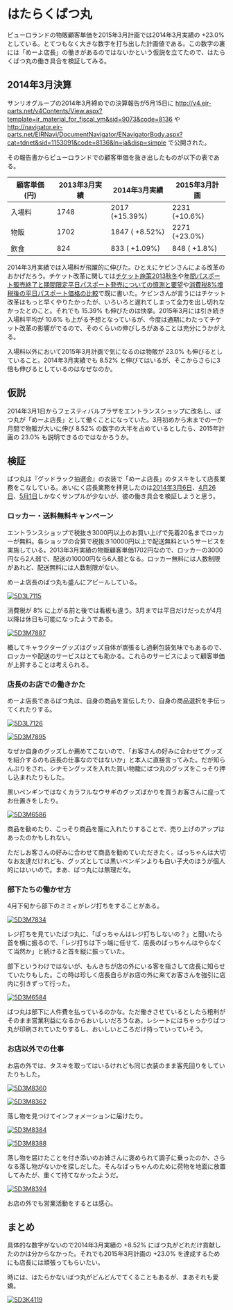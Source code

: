 # はたらくばつ丸

ピューロランドの物販顧客単価を2015年3月計画では2014年3月実績の +23.0% としている。とてつもなく大きな数字を打ち出した計画値である。この数字の裏には「めーよ店長」の働きがあるのではないかという仮説を立てたので、はたらくばつ丸の働き具合を検証してみる。

## 2014年3月決算

サンリオグループの2014年3月締めでの決算報告が5月15日に <http://v4.eir-parts.net/v4Contents/View.aspx?template=ir_material_for_fiscal_ym&sid=9073&code=8136> や <http://navigator.eir-parts.net/EIRNavi/DocumentNavigator/ENavigatorBody.aspx?cat=tdnet&sid=1153091&code=8136&ln=ja&disp=simple> で公開された。

その報告書からピューロランドでの顧客単価を抜き出したものが以下の表である。

|顧客単価 (円)|2013年3月実績|2014年3月実績|2015年3月計画|
|-------------|-------------|-------------|-------------|
|入場料|1748|2017 (+15.39%)|2231 (+10.6%)|
|物販  |1702|1847 ( +8.52%)|2271 (+23.0%)|
|飲食  | 824| 833 ( +1.09%)| 848 ( +1.8%)|

2014年3月実績では入場料が飛躍的に伸びた。ひとえにケビンさんによる改革のおかげだろう。チケット改革に関しては[チケット施策2013秋冬](http://ameblo.jp/ohtaket/entry-11723340954.html)や[年間パスポート販売終了と期間限定平日パスポート発売についての憶測と要望](http://ameblo.jp/ohtaket/entry-11787588994.html)や[消費税8%増税後の平日パスポート価格の比較](http://ameblo.jp/ohtaket/entry-11807812684.html)で既に書いた。ケビンさんが言うにはチケット改革はもっと早くやりたかったが、いろいろと遅れてしまって全力を出し切れなかったとのこと。それでも 15.39% も伸びたのは快挙。2015年3月には引き続き入場料平均が 10.6% も上がる予想となっているが、今度は通期にわたってチケット改革の影響がでるので、そのくらいの伸びしろがあることは充分にうかがえる。

入場料以外において2015年3月計画で気になるのは物販が 23.0% も伸びるとしていること。2014年3月実績でも 8.52% と伸びてはいるが、そこからさらに3倍も伸びるとしているのはなぜなのか。

## 仮説

2014年3月1日からフェスティバルプラザをエントランスショップに改名し、ばつ丸が「めーよ店長」として働くことになっていた。3月初めから末までの一か月間で物販が大いに伸び 8.52% の数字の大半を占めているとしたら、2015年計画の 23.0% も説明できるのではなかろうか。

## 検証

ばつ丸は『グッドラック抽選会』の衣装で「めーよ店長」のタスキをして店長業務をこなしている。あいにく店長業務を拝見したのは[2014年3月6日](https://www.flickr.com/photos/ohtake_tomohiro/sets/72157642028804974/)、[4月26日](https://www.flickr.com/photos/ohtake_tomohiro/sets/72157644435325563/)、[5月1日](https://www.flickr.com/photos/ohtake_tomohiro/sets/72157644492210205/)しかなくサンプルが少ないが、彼の働き具合を検証しようと思う。

### ロッカー・送料無料キャンペーン

エントランスショップで税抜き3000円以上のお買い上げで先着20名までロッカーが無料。各ショップの合算で税抜き10000円以上で配送無料というサービスを実施している。2013年3月実績の物販顧客単価1702円なので、ロッカーの3000円なら2人弱で、配送の10000円なら6人弱となる。ロッカー無料には人数制限があれど、配送無料には人数制限がない。

めーよ店長のばつ丸も盛んにアピールしている。

[![5D3L7115](https://farm8.staticflickr.com/7387/13002596953_42f40ecf5b.jpg)](https://www.flickr.com/photos/ohtake_tomohiro/13002596953)

消費税が 8% に上がる前と後では看板も違う。3月までは平日だけだったが4月以降は休日も可能になったようである。

[![5D3M7887](https://farm6.staticflickr.com/5193/14092278692_3c46345e00.jpg)](https://www.flickr.com/photos/ohtake_tomohiro/14092278692)

概してキャラクターグッズはグッズ自体が嵩張るし過剰包装気味でもあるので、ロッカーや配送のサービスはとても助かる。これらのサービスによって顧客単価が上昇することは考えられる。

### 店長のお店での働きかた

めーよ店長であるばつ丸は、自身の商品を宣伝したり、自身の商品選択を手伝ってくれたりする。

[![5D3L7126](https://farm4.staticflickr.com/3534/13002595453_37293caec5.jpg)](https://www.flickr.com/photos/ohtake_tomohiro/13002595453)

[![5D3M7895](https://farm6.staticflickr.com/5547/14072289096_8a6bf6f7bd.jpg)](https://www.flickr.com/photos/ohtake_tomohiro/14072289096)

なぜか自身のグッズしか薦めてこないので、「お客さんの好みに合わせてグッズを紹介するのも店長の仕事なのではないか」と本人に直接言ってみた。だが知らんぷりをされ、シナモングッズを入れた買い物籠にばつ丸のグッズをこっそり押し込まれたりもした。

黒いペンギンではなくカラフルなウサギのグッズばかりを買うお客さんに座ってお仕置きをしたり。

[![5D3M6586](https://farm8.staticflickr.com/7236/14048889895_7eb248ed80.jpg)](https://www.flickr.com/photos/ohtake_tomohiro/14048889895)

商品を勧めたり、こっそり商品を籠に入れたりすることで、売り上げのアップはあったのかもしれない。

ただしお客さんの好みに合わせて商品を勧めていただきたく。ばっちゃんは大切なお友達だけれども、グッズとしては黒いペンギンよりも白い子犬のほうが個人的にはいいので。まあ、ばつ丸には無理だな。

### 部下たちの働かせ方

4月下旬から部下のミミィがレジ打ちをすることがある。

[![5D3M7834](https://farm6.staticflickr.com/5564/14072291906_bed2896f46.jpg)](https://www.flickr.com/photos/ohtake_tomohiro/14072291906)

レジ打ちを見ていたばつ丸に、「ばっちゃんはレジ打ちしないの？」と聞いたら首を横に振るので、「レジ打ちは下っ端に任せて、店長のばっちゃんはやらなくて当然か」と続けると首を縦に振っていた。

部下というわけではないが、もんきちが店の外にいる客を指さして店長に知らせていたりもした。この時は珍しく店長自らがお店の外に来てお客さんを強引に店内に引きずって行った。

[![5D3M6584](https://farm8.staticflickr.com/7342/14045688271_291a269a30.jpg)](https://www.flickr.com/photos/ohtake_tomohiro/14045688271)

ばつ丸は部下に人件費を払っているのかな。ただ働きさせているとしたら粗利がそのまま営業利益になるからおいしいだろうなあ。レシートにはちゃっかりばつ丸が印刷されていたりするし、おいしいところだけ持っていっていそう。

### お店以外での仕事

お店の外では、タスキを取ってはいるけれども同じ衣装のまま客先回りをしていたりもした。

[![5D3M8360](https://farm3.staticflickr.com/2916/14092264112_beee488674.jpg)](https://www.flickr.com/photos/ohtake_tomohiro/14092264112)

[![5D3M8362](https://farm8.staticflickr.com/7322/14092263612_b34f0ce1d4.jpg)](https://www.flickr.com/photos/ohtake_tomohiro/14092263612)

落し物を見つけてインフォメーションに届けたり。

[![5D3M8384](https://farm8.staticflickr.com/7443/13908783478_43e20c0063.jpg)](https://www.flickr.com/photos/ohtake_tomohiro/13908783478)

[![5D3M8388](https://farm8.staticflickr.com/7202/14092262312_d843ce8d66.jpg)](https://www.flickr.com/photos/ohtake_tomohiro/14092262312)

落し物を届けたことを付き添いのお姉さんに褒められて調子に乗ったのか、さらなる落し物がないかを探しだした。そんなばっちゃんのために荷物を地面に放置してみたが、重くて持てなかったようだ。

[![5D3M8394](https://farm8.staticflickr.com/7453/13908782988_3056c7bbec.jpg)](https://www.flickr.com/photos/ohtake_tomohiro/13908782988)

お店の外でも営業活動をするとは感心。

## まとめ

具体的な数字がないので2014年3月実績の +8.52% にばつ丸がどれだけ貢献したのかは分からなかった。それでも2015年3月計画の +23.0% を達成するためにも店長には頑張ってもらいたい。

時には、はたらかないばつ丸がどんどんでてくることもあるが、まあそれも愛嬌。

[![5D3K4119](https://farm6.staticflickr.com/5492/11486588364_dc0e8b76ee.jpg)](https://www.flickr.com/photos/ohtake_tomohiro/11486588364)
